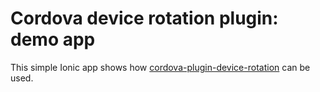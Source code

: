 Cordova device rotation plugin: demo app
========================================

This simple Ionic app shows how [cordova-plugin-device-rotation][npm]
can be used.

[npm]: https://www.npmjs.com/package/cordova-plugin-device-rotation